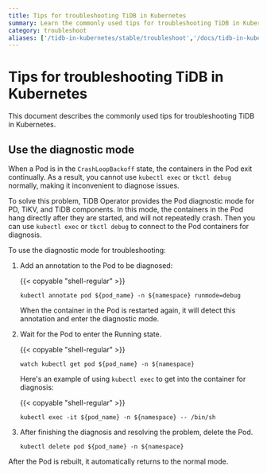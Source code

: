 ```yaml
---
title: Tips for troubleshooting TiDB in Kubernetes
summary: Learn the commonly used tips for troubleshooting TiDB in Kubernetes.
category: troubleshoot
aliases: ['/tidb-in-kubernetes/stable/troubleshoot','/docs/tidb-in-kubernetes/stable/troubleshoot/','/docs/tidb-in-kubernetes/v1.1/troubleshoot/']
---
```


# Tips for troubleshooting TiDB in Kubernetes

This document describes the commonly used tips for troubleshooting TiDB in Kubernetes.

## Use the diagnostic mode

When a Pod is in the `CrashLoopBackoff` state, the containers in the Pod exit continually. As a result, you cannot use `kubectl exec` or `tkctl debug` normally, making it inconvenient to diagnose issues.

To solve this problem, TiDB Operator provides the Pod diagnostic mode for PD, TiKV, and TiDB components. In this mode, the containers in the Pod hang directly after they are started, and will not repeatedly crash. Then you can use `kubectl exec` or `tkctl debug` to connect to the Pod containers for diagnosis.

To use the diagnostic mode for troubleshooting:

1. Add an annotation to the Pod to be diagnosed:

    {{< copyable "shell-regular" >}}

    ```shell
    kubectl annotate pod ${pod_name} -n ${namespace} runmode=debug
    ```

    When the container in the Pod is restarted again, it will detect this annotation and enter the diagnostic mode.

2. Wait for the Pod to enter the Running state.

    {{< copyable "shell-regular" >}}

    ```shell
    watch kubectl get pod ${pod_name} -n ${namespace}
    ```

    Here's an example of using `kubectl exec` to get into the container for diagnosis:

    {{< copyable "shell-regular" >}}

    ```shell
    kubectl exec -it ${pod_name} -n ${namespace} -- /bin/sh
    ```

3. After finishing the diagnosis and resolving the problem, delete the Pod.

    ```shell
    kubectl delete pod ${pod_name} -n ${namespace}
    ```

After the Pod is rebuilt, it automatically returns to the normal mode.

